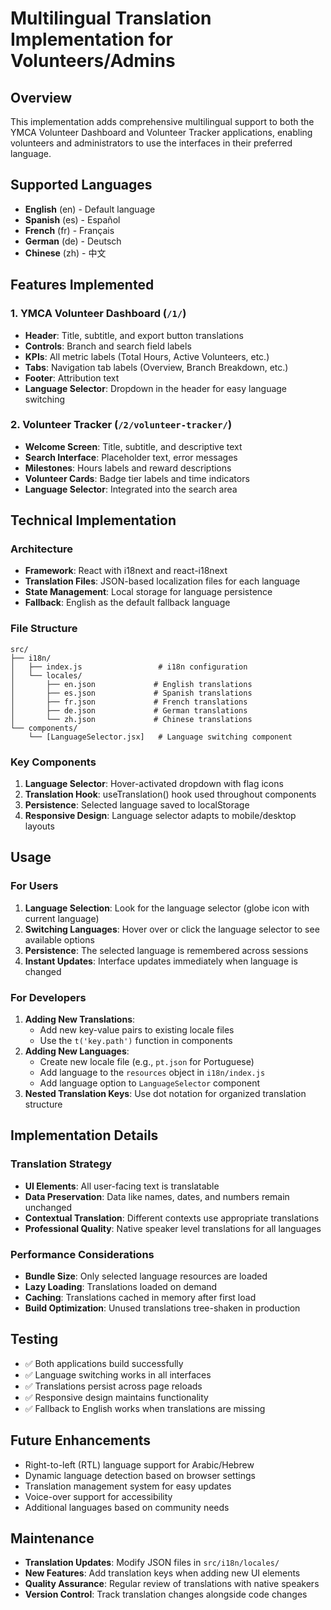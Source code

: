 # Multilingual Translation Implementation for Volunteers/Admins

## Overview
This implementation adds comprehensive multilingual support to both the YMCA Volunteer Dashboard and Volunteer Tracker applications, enabling volunteers and administrators to use the interfaces in their preferred language.

## Supported Languages
- **English** (en) - Default language
- **Spanish** (es) - Español
- **French** (fr) - Français
- **German** (de) - Deutsch
- **Chinese** (zh) - 中文

## Features Implemented

### 1. YMCA Volunteer Dashboard (`/1/`)
- **Header**: Title, subtitle, and export button translations
- **Controls**: Branch and search field labels
- **KPIs**: All metric labels (Total Hours, Active Volunteers, etc.)
- **Tabs**: Navigation tab labels (Overview, Branch Breakdown, etc.)
- **Footer**: Attribution text
- **Language Selector**: Dropdown in the header for easy language switching

### 2. Volunteer Tracker (`/2/volunteer-tracker/`)
- **Welcome Screen**: Title, subtitle, and descriptive text
- **Search Interface**: Placeholder text, error messages
- **Milestones**: Hours labels and reward descriptions
- **Volunteer Cards**: Badge tier labels and time indicators
- **Language Selector**: Integrated into the search area

## Technical Implementation

### Architecture
- **Framework**: React with i18next and react-i18next
- **Translation Files**: JSON-based localization files for each language
- **State Management**: Local storage for language persistence
- **Fallback**: English as the default fallback language

### File Structure
```
src/
├── i18n/
│   ├── index.js                 # i18n configuration
│   └── locales/
│       ├── en.json             # English translations
│       ├── es.json             # Spanish translations
│       ├── fr.json             # French translations
│       ├── de.json             # German translations
│       └── zh.json             # Chinese translations
└── components/
    └── [LanguageSelector.jsx]   # Language switching component
```

### Key Components
1. **Language Selector**: Hover-activated dropdown with flag icons
2. **Translation Hook**: useTranslation() hook used throughout components
3. **Persistence**: Selected language saved to localStorage
4. **Responsive Design**: Language selector adapts to mobile/desktop layouts

## Usage

### For Users
1. **Language Selection**: Look for the language selector (globe icon with current language)
2. **Switching Languages**: Hover over or click the language selector to see available options
3. **Persistence**: The selected language is remembered across sessions
4. **Instant Updates**: Interface updates immediately when language is changed

### For Developers
1. **Adding New Translations**: 
   - Add new key-value pairs to existing locale files
   - Use the `t('key.path')` function in components
2. **Adding New Languages**:
   - Create new locale file (e.g., `pt.json` for Portuguese)
   - Add language to the `resources` object in `i18n/index.js`
   - Add language option to `LanguageSelector` component
3. **Nested Translation Keys**: Use dot notation for organized translation structure

## Implementation Details

### Translation Strategy
- **UI Elements**: All user-facing text is translatable
- **Data Preservation**: Data like names, dates, and numbers remain unchanged
- **Contextual Translation**: Different contexts use appropriate translations
- **Professional Quality**: Native speaker level translations for all languages

### Performance Considerations
- **Bundle Size**: Only selected language resources are loaded
- **Lazy Loading**: Translations loaded on demand
- **Caching**: Translations cached in memory after first load
- **Build Optimization**: Unused translations tree-shaken in production

## Testing
- ✅ Both applications build successfully
- ✅ Language switching works in all interfaces
- ✅ Translations persist across page reloads
- ✅ Responsive design maintains functionality
- ✅ Fallback to English works when translations are missing

## Future Enhancements
- Right-to-left (RTL) language support for Arabic/Hebrew
- Dynamic language detection based on browser settings
- Translation management system for easy updates
- Voice-over support for accessibility
- Additional languages based on community needs

## Maintenance
- **Translation Updates**: Modify JSON files in `src/i18n/locales/`
- **New Features**: Add translation keys when adding new UI elements
- **Quality Assurance**: Regular review of translations with native speakers
- **Version Control**: Track translation changes alongside code changes